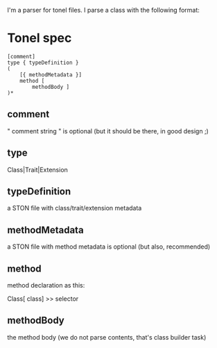 I'm a parser for tonel files. 
I parse a class with the following format: 

Tonel spec
====

    [comment]
    type { typeDefinition }
    (
        [{ methodMetadata }]
        method [
            methodBody ] 
    )*


comment
---
"
comment string
"
is optional (but it should be there, in good design ;)

type
---
Class|Trait|Extension

typeDefinition
---
a STON file with class/trait/extension metadata

methodMetadata
---
a STON file with method metadata
is optional (but also, recommended)

method
---
method declaration as this: 

Class[ class] >> selector

methodBody 
---
the method body (we do not parse contents, that's class builder task)